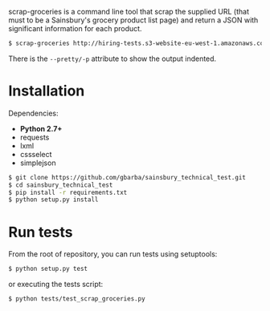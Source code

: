 scrap-groceries is a command line tool that scrap the supplied URL (that must
to be a Sainsbury's grocery product list page) and return a JSON with
significant information for each product.

~~~ sh
$ scrap-groceries http://hiring-tests.s3-website-eu-west-1.amazonaws.com/2015_Developer_Scrape/5_products.html
~~~

There is the `--pretty/-p` attribute to show the output indented.


Installation
============

Dependencies:

* **Python 2.7+**
* requests
* lxml
* cssselect
* simplejson

~~~ sh
$ git clone https://github.com/gbarba/sainsbury_technical_test.git
$ cd sainsbury_technical_test
$ pip install -r requirements.txt
$ python setup.py install
~~~


Run tests
=========

From the root of repository, you can run tests using setuptools:

~~~ sh
$ python setup.py test
~~~

or executing the tests script:

~~~ sh
$ python tests/test_scrap_groceries.py
~~~
